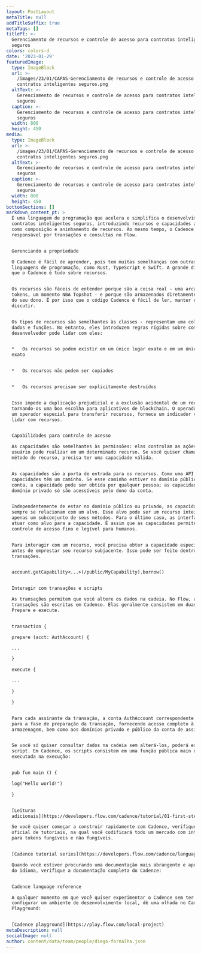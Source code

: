 ```yaml
---
layout: PostLayout
metaTitle: null
addTitleSuffix: true
metaTags: []
titlePt: >-
  Gerenciamento de recursos e controle de acesso para contratos inteligentes
  seguros
colors: colors-d
date: '2023-01-29'
featuredImage:
  type: ImageBlock
  url: >-
    /images/23/01/CAPAS-Gerenciamento de recursos e controle de acesso para
    contratos inteligentes seguros.png
  altText: >-
    Gerenciamento de recursos e controle de acesso para contratos inteligentes
    seguros
  caption: >-
    Gerenciamento de recursos e controle de acesso para contratos inteligentes
    seguros
  width: 800
  height: 450
media:
  type: ImageBlock
  url: >-
    /images/23/01/CAPAS-Gerenciamento de recursos e controle de acesso para
    contratos inteligentes seguros.png
  altText: >-
    Gerenciamento de recursos e controle de acesso para contratos inteligentes
    seguros
  caption: >-
    Gerenciamento de recursos e controle de acesso para contratos inteligentes
    seguros
  width: 800
  height: 450
bottomSections: []
markdown_content_pt: >
  É uma linguagem de programação que acelera e simplifica o desenvolvimento de
  contratos inteligentes seguros, introduzindo recursos e capacidades avançadas,
  como composição e aninhamento de recursos. Ao mesmo tempo, o Cadence também é
  responsável por transações e consultas no Flow.


  Gerenciando a propriedade

  O Cadence é fácil de aprender, pois tem muitas semelhanças com outras
  linguagens de programação, como Rust, TypeScript e Swift. A grande diferença é
  que o Cadence é tudo sobre recursos.


  Os recursos são fáceis de entender porque são a coisa real - uma arca de
  tokens, um momento NBA Topshot - e porque são armazenados diretamente na conta
  do seu dono. É por isso que o código Cadence é fácil de ler, manter e
  discutir.


  Os tipos de recursos são semelhantes às classes - representam uma coleção de
  dados e funções. No entanto, eles introduzem regras rígidas sobre como um
  desenvolvedor pode lidar com eles:


  *   Os recursos só podem existir em um único lugar exato e em um único momento
  exato


  *   Os recursos não podem ser copiados


  *   Os recursos precisam ser explicitamente destruídos


  Isso impede a duplicação prejudicial e a exclusão acidental de um recurso,
  tornando-os uma boa escolha para aplicativos de blockchain. O operador move,
  um operador especial para transferir recursos, fornece um indicador visual ao
  lidar com recursos.


  Capabilidades para controle de acesso

  As capacidades são semelhantes às permissões: elas controlam as ações que um
  usuário pode realizar em um determinado recurso. Se você quiser chamar um
  método de recurso, precisa ter uma capacidade válida.


  As capacidades são a porta de entrada para os recursos. Como uma API REST, as
  capacidades têm um caminho. Se esse caminho estiver no domínio público de uma
  conta, a capacidade pode ser obtida por qualquer pessoa; as capacidades no
  domínio privado só são acessíveis pelo dono da conta.


  Independentemente de estar no domínio público ou privado, as capacidades
  sempre se relacionam com um alvo. Esse alvo pode ser um recurso inteiro ou
  apenas um subconjunto de seus métodos. Para o último caso, as interfaces podem
  atuar como alvo para a capacidade. É assim que as capacidades permitem um
  controle de acesso fino e legível para humanos.


  Para interagir com um recurso, você precisa obter a capacidade específica
  antes de emprestar seu recurso subjacente. Isso pode ser feito dentro das
  transações.


  account.getCapability<...>(/public/MyCapability).borrow()


  Interagir com transações e scripts

  As transações permitem que você altere os dados na cadeia. No Flow, as
  transações são escritas em Cadence. Elas geralmente consistem em duas etapas:
  Prepare e execute.


  transaction {

  prepare (acct: AuthAccount) {

  ...

  }

  execute {

  ...

  }

  }


  Para cada assinante da transação, a conta AuthAccount correspondente é passada
  para a fase de preparação da transação, fornecendo acesso completo à
  armazenagem, bem como aos domínios privado e público da conta de assinatura.


  Se você só quiser consultar dados na cadeia sem alterá-los, poderá executar um
  script. Em Cadence, os scripts consistem em uma função pública main que é
  executada na execução:


  pub fun main () {

  log("Hello world!")

  }


  [Leituras
  adicionais](https://developers.flow.com/cadence/tutorial/01-first-steps)

  Se você quiser começar a construir rapidamente com Cadence, verifique a série
  oficial de tutoriais, na qual você codificará todo um mercado com integrações
  para tokens fungíveis e não fungíveis.


  [Cadence tutorial series](https://developers.flow.com/cadence/language)

  Quando você estiver procurando uma documentação mais abrangente e aprofundada
  do idioma, verifique a documentação completa do Cadence:


  Cadence language reference

  A qualquer momento em que você quiser experimentar o Cadence sem ter que
  configurar um ambiente de desenvolvimento local, dê uma olhada no Cadence
  Playground:


  [Cadence playground](https://play.flow.com/local-project)
metaDescription: null
socialImage: null
author: content/data/team/people/diego-fornalha.json
---
```

